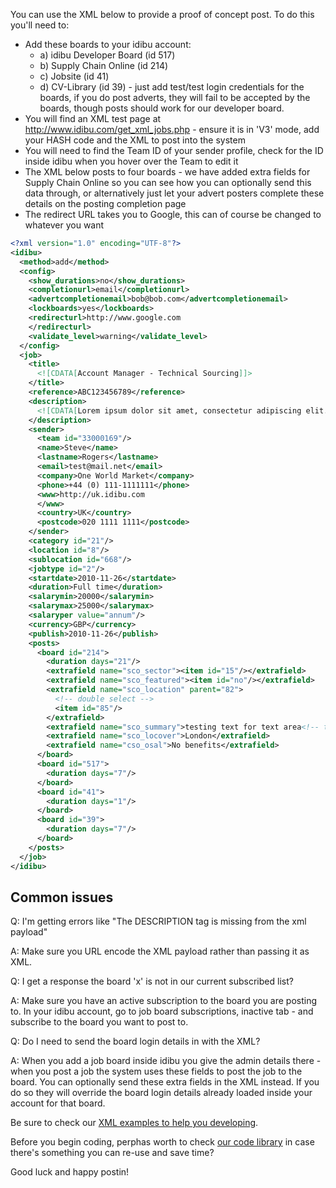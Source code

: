 <p>You can use the XML below to provide a proof of concept post. To do this you&#39;ll need to:</p>

- Add these boards to your idibu account: 
  - a) idibu Developer Board (id 517)
  - b) Supply Chain Online (id 214)
  - c) Jobsite (id 41)
  - d) CV-Library (id 39) - just add test/test login credentials for the boards, if you do post adverts, they will fail to be accepted by the boards, though posts should work for our developer board.
- You will find an XML test page at <a href="http://www.idibu.com/get_xml_jobs.php" target="_blank">http://www.idibu.com/get_xml_jobs.php</a> - ensure it is in &#39;V3&#39; mode, add your HASH code and the XML to post into the system
- You will need to find the Team ID of your sender profile, check for the ID inside idibu when you hover over the Team to edit it
- The XML below posts to four boards - we have added extra fields for Supply Chain Online so you can see how you can optionally send this data through, or alternatively just let your advert posters complete these details on the posting completion page
- The redirect URL takes you to Google, this can of course be changed to whatever you want

```xml
<?xml version="1.0" encoding="UTF-8"?>
<idibu>
  <method>add</method>
  <config>
    <show_durations>no</show_durations>
    <completionurl>email</completionurl>
    <advertcompletionemail>bob@bob.com</advertcompletionemail>
    <lockboards>yes</lockboards>
    <redirecturl>http://www.google.com
    </redirecturl>
    <validate_level>warning</validate_level>
  </config>
  <job>
    <title>
      <![CDATA[Account Manager - Technical Sourcing]]>
    </title>
    <reference>ABC123456789</reference>
    <description>
      <![CDATA[Lorem ipsum dolor sit amet, consectetur adipiscing elit. Phasellus quis metus in felis tincidunt ullamcorper quis at ante. Lorem ipsum dolor sit amet, consectetur adipiscing elit. Nam ultrices mattis tortor, eget cursus tellus placerat at.]]>
    </description>
    <sender>
      <team id="33000169"/>
      <name>Steve</name>
      <lastname>Rogers</lastname>
      <email>test@mail.net</email>
      <company>One World Market</company>
      <phone>+44 (0) 111-1111111</phone>
      <www>http://uk.idibu.com
      </www>
      <country>UK</country>
      <postcode>020 1111 1111</postcode>
    </sender>
    <category id="21"/>
    <location id="8"/>
    <sublocation id="668"/>
    <jobtype id="2"/>
    <startdate>2010-11-26</startdate>
    <duration>Full time</duration>
    <salarymin>20000</salarymin>
    <salarymax>25000</salarymax>
    <salaryper value="annum"/>
    <currency>GBP</currency>
    <publish>2010-11-26</publish>
    <posts>
      <board id="214">
        <duration days="21"/>
        <extrafield name="sco_sector"><item id="15"/></extrafield>
        <extrafield name="sco_featured"><item id="no"/></extrafield>
        <extrafield name="sco_location" parent="82">
          <!-- double select -->
          <item id="85"/>
        </extrafield>
        <extrafield name="sco_summary">testing text for text area<!-- text area --></extrafield>
        <extrafield name="sco_locover">London</extrafield>
        <extrafield name="cso_osal">No benefits</extrafield>
      </board>
      <board id="517">
        <duration days="7"/>
      </board>
      <board id="41">
        <duration days="1"/>
      </board>
      <board id="39">
        <duration days="7"/>
      </board>
    </posts>
  </job>
</idibu>
```

## Common issues
<p>Q: I&#39;m getting errors like &quot;The DESCRIPTION tag is missing from the xml payload&quot;</p>
<p>A: Make sure you URL encode the XML payload rather than passing it as XML.</p>
<p>Q: I get a response the board &#39;x&#39; is not in our current subscribed list?</p>
<p>A: Make sure you have an active subscription to the board you are posting to. In your idibu account, go to job board subscriptions, inactive tab - and subscribe to the board you want to post to.</p>
<p>Q: Do I need to send the board login details in with the XML?</p>
<p>A: When you add a job board inside idibu you give the admin details there - when you post a job the system uses these fields to post the job to the board. You can optionally send these extra fields in the XML instead. If you do so they will override the board login details already loaded inside your account for that board.</p>

Be sure to check our [XML examples to help you developing](https://github.com/oneworldmarket/idibu-api/tree/master/api-v3/examples).

Before you begin coding, perphas worth to check [our code library](https://github.com/oneworldmarket/idibu-api/blob/master/webservices/code-library/.net-basic-interaction.md) in case there's something you can re-use and save time?

Good luck and happy postin!
